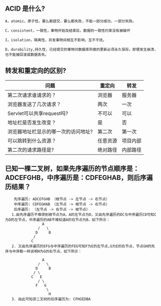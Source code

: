 ## ACID 是什么?

```
A，atomic，原子性，要么都提交，要么都失败，不能一部分成功，一部分失败。

C，consistent，一致性，事物开始及结束后，数据的一致性约束没有被破坏

I，isolation，隔离性，并发事物间相互不影响，互不干扰。

D，durability,持久性，已经提交的事物对数据库所做的更新必须永久保存。即便发生崩溃，也不能被回滚或数据丢失。
```

## 转发和重定向的区别?

| 问题                                | 重定向   | 转发     |
| ----------------------------------- | -------- | -------- |
| 第二次请求谁请求的？                | 浏览器   | 服务器   |
| 浏览器发送了几次请求？              | 两次     | 一次     |
| Servlet可以共享request吗?           | 不可以   | 可以     |
| 地址栏是否发生改变？                | 是       | 否       |
| 浏览器地址栏显示的哪一次的访问地址? | 第二次   | 第一次   |
| 可以跳转到什么资源？                | 任意资源 | 项目内部 |
| 第二次的请求路径是?                 | 绝对路径 | 内部路径 |

## 已知一棵二叉树，如果先序遍历的节点顺序是：ADCEFGHB，中序遍历是：CDFEGHAB，则后序遍历结果？

```
	先序遍历: ADCEFGHB （根节点 -> 左节点 -> 右节点）
	中序遍历: CDFEGHAB （左节点 -> 根节点 -> 右节点）
	后序遍历: （左节点 -> 右节点 -> 根节点）
   1.由先序遍历不难得到根节点为A，A的左节点为D，又由先序遍历的DC与中序遍历CD可知C为D的左节点，中序遍历的AB不难知道A的右节点为B，如下所示：
    			 A
			   /   \
			  D     B
			 /    
			C 
   2. 又由先序遍历的EFG与中序遍历的FEG可知F为E的左节点,G为E的右节点，节点GH的先序与中序都一样说明H为G的右节点，如下所示：
   
   				 A
			   /   \
			  D     B
			 / \
			C   E
			   / \
			  F   G
			       \
			        H
   3. 由此可知该二叉树的后序遍历为: CFHGEDBA
```

